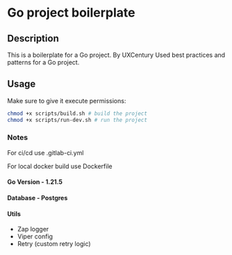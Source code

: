 # Go project boilerplate

## Description
This is a boilerplate for a Go project. By UXCentury
Used best practices and patterns for a Go project.

## Usage

Make sure to give it execute permissions: 
```sh
chmod +x scripts/build.sh # build the project
chmod +x scripts/run-dev.sh # run the project
```

### Notes

For ci/cd use .gitlab-ci.yml

For local docker build use Dockerfile


#### Go Version - 1.21.5

#### Database - Postgres

#### Utils
- Zap logger
- Viper config
- Retry (custom retry logic)
